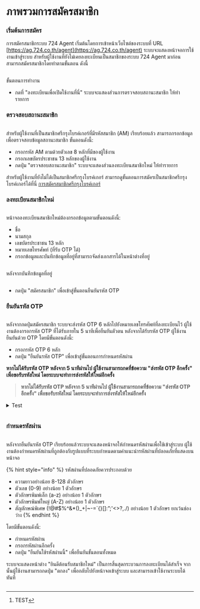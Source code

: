 # ภาพรวมการสมัครสมาชิก

### เริ่มต้นการสมัคร

การสมัครสมาชิกระบบ 724 Agent เริ่มต้นโดยการเข้าหน้าเว็บไซต์ของระบบที่ URL [https://ag.724.co.th/agent](https://ag.724.co.th/agent) ระบบจะแสดงหน้าจอการใช้งานเข้าสู่ระบบ สำหรับผู้ใช้งานที่ยังไม่เคยลงทะเบียนเป็นสมาชิกของระบบ 724 Agent มาก่อน สามารถสมัครสมาชิกโดยทำตามขั้นตอน ดังนี้

<figure><img src="https://drive.google.com/uc?export=view&#x26;id=1TWcqRkLq195NCnEZ1jU3UTT1q0PBQ-wC" alt=""><figcaption></figcaption></figure>

ขั้นตอนการทำงาน

* กดที่ "ลงทะเบียนเพื่อเปิดใช้งานที่นี่" ระบบจะแสดงส่วนการตรวจสอบสถานะสมาชิก ให้ทำรายการ

### ตรวจสอบสถานะสมาชิก

<figure><img src="https://drive.google.com/uc?export=view&#x26;id=1gs4R7dbtwKpH8Argj2R--XhenNyuiLw0" alt=""><figcaption></figcaption></figure>

สำหรับผู้ใช้งานที่เป็นสมาชิกศรีกรุงโบรค์เกอร์ที่มีรหัสสมาชิก (AM) เรียบร้อยแล้ว สามารถกรอกข้อมูลเพื่อตรวจสอบข้อมูลสถานะสมาชิก ขั้นตอนดังนี้:

* กรอกรหัส AM ตามด้วยตัวเลข 8 หลักที่มีของผู้ใช้งาน
* กรอกเลขบัตรประชาชน 13 หลักของผู้ใช้งาน
* กดปุ่ม "ตรวจสอบสถานะสมาชิก" ระบบจะแสดงส่วนลงทะเบียนสมาชิกใหม่ ให้ทำรายการ

สำหรับผู้ใช้งานที่ยังไม่ได้เป็นสมาชิกศรีกรุงโบรค์เกอร์ สามารถดูขั้นตอนการสมัครเป็นสมาชิกศรีกรุงโบรค์เกอร์ได้ที่นี่ [การสมัครสมาชิกศรีกรุงโบรค์เกอร์](https://docs.agentlove.club/srikrung-member-registration/undefined-1/overview#undefined-5)

### ลงทะเบียนสมาชิกใหม่

<figure><img src="https://drive.google.com/uc?export=view&#x26;id=1-l80dCajWuI3z78ulHLtRSAnIc56dIpB" alt=""><figcaption></figcaption></figure>

หน้าจอลงทะเบียนสมาชิกใหม่ต้องกรอกข้อมูลตามขั้นตอนดังนี้:

* ชื่อ
* นามสกุล
* เลขบัตรประชาชน 13 หลัก
* หมายเลขโทรศัพท์ (ที่รับ OTP ได้)
* กรอกข้อมูลและบันทึกข้อมูลที่อยู่ที่สามารถจัดส่งเอกสารได้ในหน้าต่างที่อยู่

<figure><img src="https://drive.google.com/uc?export=view&#x26;id=1DsVdb4x7EKhxG7pnakaT7l46gD0Cz6pZ" alt=""><figcaption></figcaption></figure>

หลังจากบันทึกข้อมูลที่อยู่

<figure><img src="https://drive.google.com/uc?export=view&#x26;id=1WIRMIUu0RYdZXfKDVco79i6yGD2T_lnl" alt=""><figcaption></figcaption></figure>

* กดปุ่ม "สมัครสมาชิก" เพื่อเข้าสู่ขั้นตอนยืนยันรหัส OTP

### ยืนยันรหัส OTP

<figure><img src="https://drive.google.com/uc?export=view&#x26;id=1kIWFrBz1MxAJapwTR6i4i5-ekWNaC2VB" alt=""><figcaption></figcaption></figure>

หลังจากกดปุ่มสมัครสมาชิก ระบบจะส่งรหัส OTP 6 หลักไปยังหมายเลขโทรศัพท์ที่ลงทะเบียนไว้ ผู้ใช้งานต้องกรอกรหัส OTP ที่ได้รับภายใน 5 นาทีเพื่อยืนยันตัวตน หลังจากได้รับรหัส OTP ผู้ใช้งานยืนยันด้วย OTP โดยมีขั้นตอนดังนี้:

* กรอกรหัส OTP 6 หลัก
* กดปุ่ม "ยืนยันรหัส OTP" เพื่อเข้าสู่ขั้นตอนการกำหนดรหัสผ่าน

**หากไม่ได้รับรหัส OTP หลังจาก 5 นาทีผ่านไป ผู้ใช้งานสามารถกดที่ข้อความ "ส่งรหัส OTP อีกครั้ง" เพื่อขอรับรหัสใหม่ โดยระบบจะทำการส่งรหัสให้ใหม่อีกครั้ง**

> **หากไม่ได้รับรหัส OTP หลังจาก 5 นาทีผ่านไป ผู้ใช้งานสามารถกดที่ข้อความ "ส่งรหัส OTP อีกครั้ง" เพื่อขอรับรหัสใหม่ โดยระบบจะทำการส่งรหัสให้ใหม่อีกครั้ง**

<details>

<summary>Test</summary>

fdfdsf[^1]

</details>



<figure><img src="https://drive.google.com/uc?export=view&#x26;id=1fRC8Zsmz7FGguaNl6wA9qFqrn2iJEuAO" alt=""><figcaption></figcaption></figure>

### กำหนดรหัสผ่าน

<figure><img src="https://drive.google.com/uc?export=view&#x26;id=1k4wa_ILkD7uZHb3R18KxETwzP_FAB3dE" alt=""><figcaption></figcaption></figure>

หลังจากยืนยันรหัส OTP เรียบร้อยแล้วระบบจะแสดงหน้าจอให้กำหนดรหัสผ่านเพื่อใช้เข้าสู่ระบบ ผู้ใช้งานต้องกำหนดรหัสผ่านที่ถูกต้องกับรูปแบบที่ระบบกำหนดตามคำแนะนำรหัสผ่านที่ปลอดภัยที่แสดงบนหน้าจอ

{% hint style="info" %}
รหัสผ่านที่ปลอดภัยควรประกอบด้วย

* ความยาวอย่างน้อย 8-128 ตัวอักษร
* ตัวเลข (0-9) อย่างน้อย 1 ตัวอักษร
* ตัวอักษรพิมพ์เล็ก (a-z) อย่างน้อย 1 ตัวอักษร
* ตัวอักษรพิมพ์ใหญ่ (A-Z) อย่างน้อย 1 ตัวอักษร
* สัญลักษณ์พิเศษ (!@#$%^&\*()\_+|\~-=\`{}\[]:”;'<>?,./) อย่างน้อย 1 ตัวอักษร ยกเว้นช่องว่าง
{% endhint %}

โดยมีขั้นตอนดังนี้:

* กำหนดรหัสผ่าน
* กรอกรหัสผ่านอีกครั้ง
* กดปุ่ม "ยืนยันใช้รหัสผ่านนี้" เพื่อยืนยันขั้นตอนทั้งหมด

ระบบจะแสดงหน้าต่าง "ยินดีต้อนรับสมาชิกใหม่" เป็นการสิ้นสุดกระบวนการลงทะเบียนได้สำเร็จ จากนั้นผู้ใช้งานสามารถกดปุ่ม "ตกลง" เพื่อกลับไปยังหน้าจอเข้าสู่ระบบ และสามารถเข้าใช้งานระบบได้ทันที

<figure><img src="https://drive.google.com/uc?export=view&#x26;id=1fmmXkkXY05jO_64PCJzY3UqPCDkY-00-" alt=""><figcaption></figcaption></figure>

[^1]: TEST

